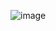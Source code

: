 ![image](https://user-images.githubusercontent.com/44756128/113705822-8202f680-96a3-11eb-9bc6-c859ebf8aa85.png)
